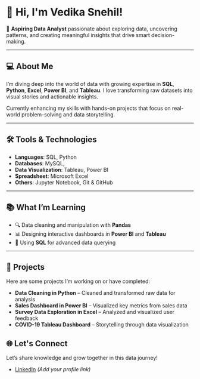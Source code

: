 # 👋 Hi, I'm Vedika Snehil!


🎯 **Aspiring Data Analyst** passionate about exploring data, uncovering patterns, and creating meaningful insights that drive smart decision-making.

---

## 💻 About Me

I’m diving deep into the world of data with growing expertise in **SQL**, **Python**, **Excel**, **Power BI**, and **Tableau**. I love transforming raw datasets into visual stories and actionable insights.

Currently enhancing my skills with hands-on projects that focus on real-world problem-solving and data storytelling.

---

## 🛠️ Tools & Technologies

- **Languages**: SQL, Python
- **Databases**: MySQL,
- **Data Visualization**: Tableau, Power BI
- **Spreadsheet**: Microsoft Excel
- **Others**: Jupyter Notebook, Git & GitHub

---

## 📚 What I’m Learning

- 🔍 Data cleaning and manipulation with **Pandas**  
- 📊 Designing interactive dashboards in **Power BI** and **Tableau**  
- 🧮 Using **SQL** for advanced data querying  

---

## 📁 Projects

Here are some projects I’m working on or have completed:

- **Data Cleaning in Python** – Cleaned and transformed raw data for analysis  
- **Sales Dashboard in Power BI** – Visualized key metrics from sales data  
- **Survey Data Exploration in Excel** – Analyzed and visualized user feedback  
- **COVID-19 Tableau Dashboard** – Storytelling through data visualization

## 🌐 Let's Connect

Let’s share knowledge and grow together in this data journey!

- [LinkedIn](#) *(Add your profile link)*
